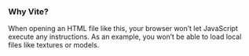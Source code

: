 ### Why Vite?
When opening an HTML file like this, your browser won’t let JavaScript execute any instructions. As an example, you won’t be able to load local files like textures or models. 